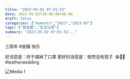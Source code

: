 ```yaml
---
title: "2023-05-02 07:01:52"
date: 2023-05-02T10:00:00+08:00
draft: false
categories: ["moments","2023","2023-05"]
tags: ["朋友圈","生活记录"]
summary: "2023-05-02 07:01:52..."
---
```


三周年 #皮婚 快乐

​好消息是：终于摘掉了口罩
​更好的消息是：依然没有孩子
​
​😁🥳🥰
​
​#leatherwedding

![Media 1](/Moments/photos/2023-05-02/202305020701520.jpg)

